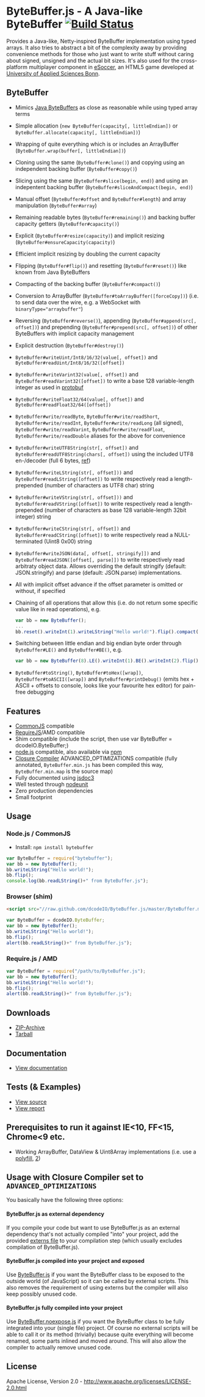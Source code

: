 ByteBuffer.js - A Java-like ByteBuffer [![Build Status](https://travis-ci.org/dcodeIO/ByteBuffer.js.png?branch=master)](https://travis-ci.org/dcodeIO/ByteBuffer.js)
======================================
Provides a Java-like, Netty-inspired ByteBuffer implementation using typed arrays. It also tries to abstract a bit of
the complexity away by providing convenience methods for those who just want to write stuff without caring about signed,
unsigned and the actual bit sizes. It's also used for the cross-platform multiplayer component in
[eSoccer](http://www.esoccer.me), an HTML5 game developed at [University of Applied Sciences Bonn](http://www.h-brs.de).

ByteBuffer
----------
* Mimics [Java ByteBuffers](http://docs.oracle.com/javase/1.5.0/docs/api/java/nio/ByteBuffer.html) as close as reasonable while using typed array terms
* Simple allocation (`new ByteBuffer(capacity[, littleEndian])` or `ByteBuffer.allocate(capacity[, littleEndian])`)
* Wrapping of quite everything which is or includes an ArrayBuffer (`ByteBuffer.wrap(buffer[, littleEndian])`)
* Cloning using the same (`ByteBuffer#clone()`) and copying using an independent backing buffer (`ByteBuffer#copy()`)
* Slicing using the same (`ByteBuffer#slice(begin, end)`) and using an indepentent backing buffer (`ByteBuffer#sliceAndCompact(begin, end)`)
* Manual offset (`ByteBuffer#offset` and `ByteBuffer#length`) and array manipulation (`ByteBuffer#array`)
* Remaining readable bytes (`ByteBuffer#remaining()`) and backing buffer capacity getters (`ByteBuffer#capacity()`)
* Explicit (`ByteBuffer#resize(capacity)`) and implicit resizing (`ByteBuffer#ensureCapacity(capacity)`)
* Efficient implicit resizing by doubling the current capacity
* Flipping (`ByteBuffer#flip()`) and resetting (`ByteBuffer#reset()`) like known from Java ByteBuffers
* Compacting of the backing buffer (`ByteBuffer#compact()`)
* Conversion to ArrayBuffer (`ByteBuffer#toArrayBuffer([forceCopy])`) (i.e. to send data over the wire, e.g. a WebSocket
  with `binaryType="arraybuffer"`)
* Reversing (`ByteBuffer#reverse()`), appending (`ByteBuffer#append(src[, offset])`) and prepending
  (`ByteBuffer#prepend(src[, offset])`) of other ByteBuffers with implicit capacity management
* Explicit destruction (`ByteBuffer#destroy()`)
* `ByteBuffer#writeUint/Int8/16/32(value[, offset])` and `ByteBuffer#readUint/Int8/16/32([offset])` 
* `ByteBuffer#writeVarint32(value[, offset])` and `ByteBuffer#readVarint32([offset])` to write a base 128 variable-length
  integer as used in [protobuf](https://developers.google.com/protocol-buffers/docs/encoding#varints)
* `ByteBuffer#writeFloat32/64(value[, offset])` and `ByteBuffer#readFloat32/64([offset])`
* `ByteBuffer#write/readByte`, `ByteBuffer#write/readShort`, `ByteBuffer#write/readInt`, `ByteBuffer#write/readLong`
  (all signed), `ByteBuffer#write/readVarint`, `ByteBuffer#write/readFloat`, `ByteBuffer#write/readDouble` aliases for
  the above for convenience
* `ByteBuffer#writeUTF8String(str[, offset])` and `ByteBuffer#readUTF8String(chars[, offset])` using the included UTF8
  en-/decoder (full 6 bytes, [ref](http://en.wikipedia.org/wiki/UTF-8#Description))
* `ByteBuffer#writeLString(str[, offset]))` and `ByteBuffer#readLString([offset])` to write respectively read a
  length-prepended (number of characters as UTF8 char) string
* `ByteBuffer#writeVString(str[, offset]))` and `ByteBuffer#readVString([offset])` to write respectively read a
  length-prepended (number of characters as base 128 variable-length 32bit integer) string
* `ByteBuffer#writeCString(str[, offset])` and `ByteBuffer#readCString([offset])` to write respectively read a
  NULL-terminated (Uint8 0x00) string
* `ByteBuffer#writeJSON(data[, offset[, stringify]])` and `ByteBuffer#readJSON([offset[, parse]])` to write respectively
  read arbitraty object data. Allows overriding the default stringify (default: JSON.stringify) and parse (default: 
  JSON.parse) implementations.
* All with implicit offset advance if the offset parameter is omitted or without, if specified
* Chaining of all operations that allow this (i.e. do not return some specific value like in read operations), e.g.

  ```javascript
  var bb = new ByteBuffer();
  ...
  bb.reset().writeInt(1).writeLString("Hello world!").flip().compact()...
  ```
  
* Switching between little endian and big endian byte order through `ByteBuffer#LE()` and `ByteBuffer#BE()`, e.g.
  
  ```javascript
  var bb = new ByteBuffer(8).LE().writeInt(1).BE().writeInt(2).flip(); // toHex: <01 00 00 00 00 00 00 02>
  ```
  
* `ByteBuffer#toString()`, `ByteBuffer#toHex([wrap])`, `ByteBuffer#toASCII([wrap])` and `ByteBuffer#printDebug()`
  (emits hex + ASCII + offsets to console, looks like your favourite hex editor) for pain-free debugging
  
Features
--------
* [CommonJS](http://www.commonjs.org/) compatible
* [RequireJS](http://requirejs.org/)/AMD compatible
* Shim compatible (include the script, then use var ByteBuffer = dcodeIO.ByteBuffer;)
* [node.js](http://nodejs.org) compatible, also available via [npm](https://npmjs.org/package/bytebuffer)
* [Closure Compiler](https://developers.google.com/closure/compiler/) ADVANCED_OPTIMIZATIONS compatible (fully annotated,
  `ByteBuffer.min.js` has been compiled this way, `ByteBuffer.min.map` is the source map)
* Fully documented using [jsdoc3](https://github.com/jsdoc3/jsdoc)
* Well tested through [nodeunit](https://github.com/caolan/nodeunit)
* Zero production dependencies
* Small footprint

Usage
-----
### Node.js / CommonJS ###
* Install: `npm install bytebuffer`

```javascript
var ByteBuffer = require("bytebuffer");
var bb = new ByteBuffer();
bb.writeLString("Hello world!");
bb.flip();
console.log(bb.readLString()+" from ByteBuffer.js");
```

### Browser (shim) ###

```html
<script src="//raw.github.com/dcodeIO/ByteBuffer.js/master/ByteBuffer.min.js"></script>
```

```javascript
var ByteBuffer = dcodeIO.ByteBuffer;
var bb = new ByteBuffer();
bb.writeLString("Hello world!");
bb.flip();
alert(bb.readLString()+" from ByteBuffer.js");
```

### Require.js / AMD ###

```javascript
var ByteBuffer = require("/path/to/ByteBuffer.js");
var bb = new ByteBuffer();
bb.writeLString("Hello world!");
bb.flip();
alert(bb.readLString()+" from ByteBuffer.js");
```

Downloads
---------
* [ZIP-Archive](https://github.com/dcodeIO/ByteBuffer.js/archive/master.zip)
* [Tarball](https://github.com/dcodeIO/ByteBuffer.js/tarball/master)

Documentation
-------------
* [View documentation](http://htmlpreview.github.com/?http://github.com/dcodeIO/ByteBuffer.js/master/docs/ByteBuffer.html)

Tests (& Examples)
------------------
* [View source](https://github.com/dcodeIO/ByteBuffer.js/blob/master/tests/suite.js)
* [View report](https://travis-ci.org/dcodeIO/ByteBuffer.js)

Prerequisites to run it against IE<10, FF<15, Chrome<9 etc.
-----------------------------------------------------------
* Working ArrayBuffer, DataView & Uint8Array implementations (i.e. use a [polyfill](http://www.calormen.com/polyfill/#typedarray), [2](https://github.com/davidflanagan/DataView.js))

Usage with Closure Compiler set to `ADVANCED_OPTIMIZATIONS`
-----------------------------------------------------------
You basically have the following three options:

#### ByteBuffer.js as external dependency ####
If you compile your code but want to use ByteBuffer.js as an external dependency that's not actually compiled "into"
your project, add the provided [externs file](https://github.com/dcodeIO/ByteBuffer.js/blob/master/externs/ByteBuffer.js)
to your compilation step (which usually excludes compilation of ByteBuffer.js).
  
#### ByteBuffer.js compiled into your project and exposed ####
Use [ByteBuffer.js](https://github.com/dcodeIO/ByteBuffer.js/blob/master/ByteBuffer.js) if you want the ByteBuffer class
to be exposed to the outside world (of JavaScript) so it can be called by external scripts. This also removes the
requirement of using externs but the compiler will also keep possibly unused code.

#### ByteBuffer.js fully compiled into your project ####
Use [ByteBuffer.noexpose.js](https://github.com/dcodeIO/ByteBuffer.js/blob/master/ByteBuffer.noexpose.js) if you want
the ByteBuffer class to be fully integrated into your (single file) project. Of course no external scripts will be able
to call it or its method (trivially) because quite everything will become renamed, some parts inlined and moved around.
This will also allow the compiler to actually remove unused code.

License
-------
Apache License, Version 2.0 - http://www.apache.org/licenses/LICENSE-2.0.html